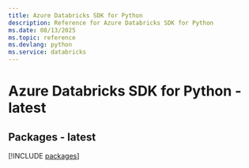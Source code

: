 ```yaml
---
title: Azure Databricks SDK for Python
description: Reference for Azure Databricks SDK for Python
ms.date: 08/13/2025
ms.topic: reference
ms.devlang: python
ms.service: databricks
---
```

# Azure Databricks SDK for Python - latest
## Packages - latest
[!INCLUDE [packages](databricks-index.md)]